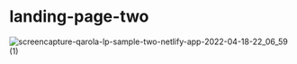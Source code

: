 # landing-page-two

![screencapture-qarola-lp-sample-two-netlify-app-2022-04-18-22_06_59 (1)](https://user-images.githubusercontent.com/67078790/163912661-e17fb18f-7526-4c00-8989-62e95de8a2f1.png)
